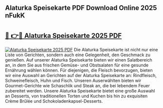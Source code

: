 ## Alaturka Speisekarte PDF Download Online 2025 nFukK

# <h2><a href="http://gcb41y.nevu.top/?p=Alaturka+Speisekarte">🔗 👉🔴 Alaturka Speisekarte 2025 PDF</a></h2>

[![Alaturka Speisekarte 2025 PDF](https://i.imgur.com/dBaPXMq.png)](http://gcb41y.nevu.top/?p=Alaturka+Speisekarte)
Die Alaturka Speisekarte ist nicht nur eine Liste von Gerichten, sondern auch eine Gelegenheit, den Geschmack zu genießen. Auf unserer Alaturka Speisekarte bieten wir einen Salatbereich an, in dem Sie aus frischen Gemüse- und Obstsalaten für eine gesunde Ernährung wählen können. Für diejenigen, die Fleisch bevorzugen, bieten wir eine Auswahl an Gerichten auf der Alaturka Speisekarte an: Rindfleisch, Schweinefleisch, Huhn und Fisch. Unseren Auserwählten bieten wir Gourmet-Gerichte wie Schaschlik und Steak an, die bei lebendem Feuer zubereitet werden. Unsere Alaturka Speisekarte bietet eine große Auswahl an Desserts, von traditionellen Torten und Kuchen bis hin zu exquisiten Crème Brûlée und Schokoladenkapsel-Desserts.
